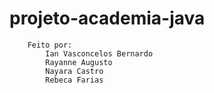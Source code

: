 # projeto-academia-java

		Feito por:
			Ian Vasconcelos Bernardo
			Rayanne Augusto
			Nayara Castro
			Rebeca Farias
